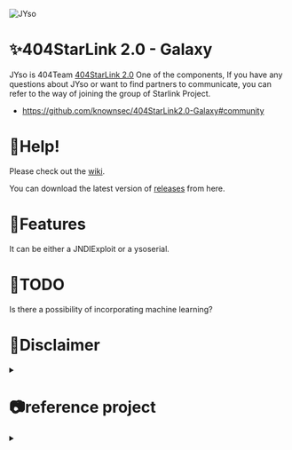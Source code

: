 ![JYso](https://socialify.git.ci/qi4L/JYso/image?description=1&font=KoHo&forks=1&language=1&logo=https%3A%2F%2Fs11.ax1x.com%2F2024%2F01%2F14%2FpFP7Cmn.jpg&name=1&owner=1&pattern=Charlie%20Brown&stargazers=1&theme=Auto)

# ✨404StarLink 2.0 - Galaxy

JYso is 404Team [404StarLink 2.0](https://github.com/knownsec/404StarLink) One of the components, If you have any
questions about JYso or want to find partners to communicate, you can refer to the way of joining the group of Starlink
Project.

+ https://github.com/knownsec/404StarLink2.0-Galaxy#community

# 🦜Help!

Please check out the [wiki](https://github.com/qi4L/JYso/wiki).

You can download the latest version of [releases](https://github.com/qi4L/JYso/releases) from here.

# 🐲Features

It can be either a JNDIExploit or a ysoserial.

# 🤖TODO

Is there a possibility of incorporating machine learning?

# 👮Disclaimer

<details>
  <summary></summary>

This tool is only intended for self-check and security purposes.

The user is solely responsible for any direct or indirect consequences and losses arising from the dissemination or use
of the information provided by this tool. The author shall not be held liable for any such consequences.

I have the right to modify and interpret this tool. Without permission from the cybersecurity department or relevant
authorities, it is prohibited to misuse this tool for any attack activities, and it must not be used for commercial
purposes in any way.

</details>

# 📷reference project

<details>
  <summary></summary>

- https://github.com/veracode-research/rogue-jndi
- https://github.com/welk1n/JNDI-Injection-Exploit
- https://github.com/welk1n/JNDI-Injection-Bypass
- https://github.com/WhiteHSBG/JNDIExploit
- https://github.com/su18/ysoserial
- https://github.com/rebeyond/Behinder
- https://t.zsxq.com/17LkqCzk8
- https://mp.weixin.qq.com/s/fcuKNfLXiFxWrIYQPq7OCg
- https://xz.aliyun.com/t/11640?time__1311=mqmx0DBDuDnQ340vo4%2BxCwg%3DQai%3DYzaq4D&alichlgref=https%3A%2F%2Fxz.aliyun.com%2Fu%2F8697
- https://archive.conference.hitb.org/hitbsecconf2021sin/sessions/make-jdbc-attacks-brilliant-again/
- https://tttang.com/archive/1405/#toc_0x03-jdbc-rce
- https://xz.aliyun.com/t/10656?time__1311=mq%2BxBDy7G%3DLOD%2FD0DoYg0%3DDR0HG8KeD&alichlgref=https%3A%2F%2Ftttang.com%2F#toc-7
- https://whoopsunix.com/docs/PPPYSO/advance/UTFMIX/
- https://github.com/Whoopsunix/utf-8-overlong-encoding

</details>